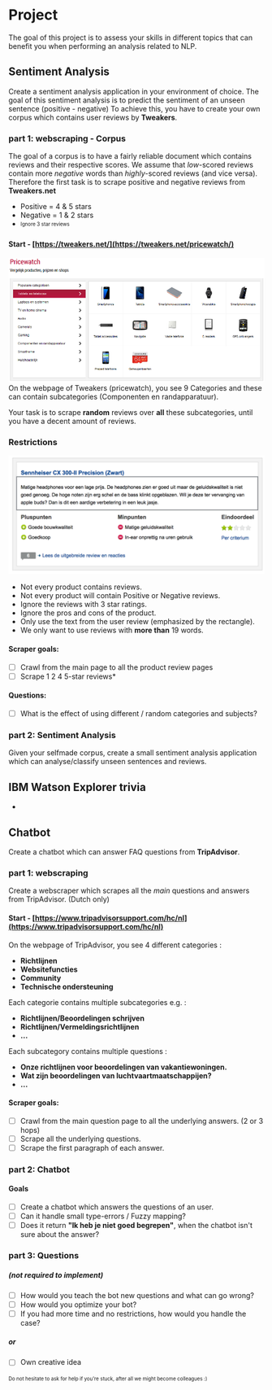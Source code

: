 # Project
The goal of this project is to assess your skills in different topics that can benefit you when performing an analysis related to NLP.

## Sentiment Analysis
Create a sentiment analysis application in your environment of choice.
The goal of this sentiment analysis is to predict the sentiment of an unseen sentence (positive - negative) 
To achieve this, you have to create your own corpus which contains user reviews by **Tweakers**.

### part 1: webscraping - Corpus
The goal of a corpus is to have a fairly reliable document which contains reviews and their respective scores.
We assume that *low*-scored reviews contain more *negative* words than *highly*-scored reviews (and vice versa).
Therefore the first task is to scrape positive and negative reviews from **Tweakers.net**

 - Positive = 4 & 5 stars
 - Negative = 1 & 2 stars
 - <sub><sup>Ignore 3 star reviews</sup></sub>
 
#### Start - [https://tweakers.net/](https://tweakers.net/pricewatch/) 
![](images/pricewatch.png)
On the webpage of Tweakers (pricewatch), you see 9 Categories and these can contain subcategories (Componenten en randapparatuur).

Your task is to scrape **random** reviews over **all** these subcategories, until you have a decent amount of reviews.

### Restrictions
![](images/customer_review.png)
 - Not every product contains reviews.
 - Not every product will contain Positive or Negative reviews.
 - Ignore the reviews with 3 star ratings.
 - Ignore the pros and cons of the product.
 - Only use the text from the user review (emphasized by the rectangle).
 - We only want to use reviews with **more than** 19 words.

 
#### Scraper goals: 
- [ ] Crawl from the main page to all the product review pages
- [ ] Scrape 1 2 4 5-star reviews*

#### Questions:
- [ ] What is the effect of using different / random categories and subjects?


### part 2: Sentiment Analysis
Given your selfmade corpus, create a small sentiment analysis application which can analyse/classify unseen sentences and reviews.


## IBM Watson Explorer trivia

 - 

## Chatbot
Create a chatbot which can answer FAQ questions from **TripAdvisor**.

### part 1: webscraping
Create a webscraper which scrapes all the *main* questions and answers from TripAdvisor. (Dutch only)

#### Start - [https://www.tripadvisorsupport.com/hc/nl](https://www.tripadvisorsupport.com/hc/nl)
On the webpage of TripAdvisor, you see 4 different categories : 
- **Richtlijnen**
- **Websitefuncties**
- **Community**
- **Technische ondersteuning**


Each categorie contains multiple subcategories e.g. : 
- **Richtlijnen/Beoordelingen schrijven**
- **Richtlijnen/Vermeldingsrichtlijnen**
- **...**


Each subcategory contains multiple questions : 
- **Onze richtlijnen voor beoordelingen van vakantiewoningen.**
- **Wat zijn beoordelingen van luchtvaartmaatschappijen?**
- **...**

#### Scraper goals: 
- [ ] Crawl from the main question page to all the underlying answers. (2 or 3 hops)
- [ ] Scrape all the underlying questions.
- [ ] Scrape the first paragraph of each answer.

### part 2: Chatbot

#### Goals

- [ ] Create a chatbot which answers the questions of an user.
- [ ] Can it handle small type-errors / Fuzzy mapping?
- [ ] Does it return **"Ik heb je niet goed begrepen"**, when the chatbot isn't sure about the answer?

### part 3: Questions
##### (not required to implement)
- [ ] How would you teach the bot new questions and what can go wrong?
- [ ] How would you optimize your bot?
- [ ] If you had more time and no restrictions, how would you handle the case?

##### or
- [ ] Own creative idea


<sub><sup>Do not hesitate to ask for help if you're stuck, after all we might become colleagues :)</sup></sub>


